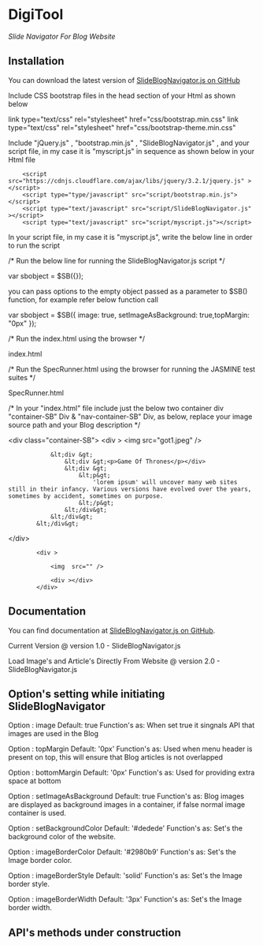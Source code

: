 # DigiTool



*Slide Navigator For Blog Website* 

## Installation

You can download the latest version of [SlideBlogNavigator.js on GitHub](https://github.com/Alok0110/DigiTool)

Include CSS bootstrap files in the head section of your Html as shown below

<!-- Bootstrap css files -->
link type="text/css" rel="stylesheet" href="css/bootstrap.min.css" 
link type="text/css" rel="stylesheet" href="css/bootstrap-theme.min.css" 

Include "jQuery.js" , "bootstrap.min.js" , "SlideBlogNavigator.js" , and your script file, in my case it is "myscript.js" in sequence as shown below in your Html file

<!-- Bootstrap JS files here -->
        <script src="https://cdnjs.cloudflare.com/ajax/libs/jquery/3.2.1/jquery.js" ></script>
        <script type="type/javascript" src="script/bootstrap.min.js"></script>
        <script type="text/javascript" src="script/SlideBlogNavigator.js" ></script>
        <script type="text/javascript" src="script/myscript.js"></script>
        
In your script file, in my case it is "myscript.js", write the below line in order to run the script

/* Run the below line for running the SlideBlogNavigator.js script */

var sbobject = $SB({});

you can pass options to the empty object passed as a parameter to $SB() function, for example refer below function call

var sbobject = $SB({ image: true, setImageAsBackground: true,topMargin: "0px" });

/* Run the index.html using the browser */

index.html

/* Run the SpecRunner.html using the browser for running the JASMINE test suites */

SpecRunner.html

/* In your "index.html" file include just the below two container div "container-SB" Div & "nav-container-SB" Div, as below, replace your image source path and your Blog description */

<!-- Copy paste below template, replace image source path and blog description, this is the first container -->
&lt;div class="container-SB"&gt; 
            &lt;div &gt; 
                &lt;img  src="got1.jpeg" /&gt; 
            
                &lt;div &gt; 
                    &lt;div &gt;<p>Game Of Thrones</p></div> 
                    &lt;div &gt; 
                        &lt;p&gt; 
                            'lorem ipsum' will uncover many web sites still in their infancy. Various versions have evolved over the years, sometimes by accident, sometimes on purpose.
                        &lt;/p&gt;
                    &lt;/div&gt;
                &lt;/div&gt;
            &lt;/div&gt;
&lt;/div&gt;

<!-- Copy paste below template, replace image source path, this is the second container -->
<div class="nav-container-SB">
            
            <div >
                
                <img  src="" />
                
                <div ></div>
            </div>
            
</div>

## Documentation

You can find documentation at [SlideBlogNavigator.js on GitHub](https://github.com/Alok0110/DigiTool).

Current Version @ version 1.0 - SlideBlogNavigator.js

Load Image's and Article's Directly From Website @ version 2.0 - SlideBlogNavigator.js


## Option's setting while initiating SlideBlogNavigator


Option : image
Default: true
Function's as: When set true it singnals API that images are used in the Blog

Option : topMargin
Default: '0px'
Function's as: Used when menu header is present on top, this will ensure that Blog articles is not overlapped

Option : bottomMargin
Default: '0px'
Function's as: Used for providing extra space at bottom

Option : setImageAsBackground
Default: true
Function's as: Blog images are displayed as background images in a container, if false normal image container is used.

Option : setBackgroundColor
Default: '#dedede'
Function's as: Set's the background color of the website.

Option : imageBorderColor
Default: '#2980b9'
Function's as: Set's the Image border color.

Option : imageBorderStyle
Default: 'solid'
Function's as: Set's the Image border style.

Option : imageBorderWidth
Default: '3px'
Function's as: Set's the Image border width.


## API's methods under construction



